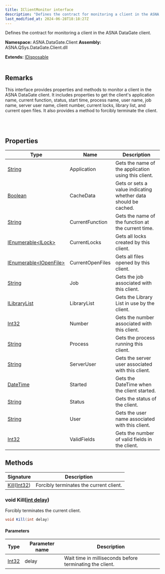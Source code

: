 ```yaml
---
title: IClientMonitor interface
description: "Defines the contract for monitoring a client in the ASNA DataGate client. "
last_modified_at: 2024-06-28T18:18:27Z
---
```


Defines the contract for monitoring a client in the ASNA DataGate client.

**Namespace:** ASNA.DataGate.Client
**Assembly:** ASNA.QSys.DataGate.Client.dll

**Extends:** [IDisposable](https://learn.microsoft.com/en-us/dotnet/api/system.idisposable?view=net-8.0)
<br>
<br>

## Remarks
This interface provides properties and methods to monitor a client in the ASNA DataGate client. 
It includes properties to get the client's application name, current function, status, start time, 
process name, user name, job name, server user name, client number, current locks, library list, 
and current open files. It also provides a method to forcibly terminate the client.

<br>
<br>

## Properties

| Type | Name | Description
| --- | --- | --- 
| [String](https://learn.microsoft.com/en-us/dotnet/api/system.string?view=net-8.0) | Application | Gets the name of the application using this client. |
| [Boolean](https://docs.microsoft.com/en-us/dotnet/api/system.boolean) | CacheData | Gets or sets a value indicating whether data should be cached. |
| [String](https://learn.microsoft.com/en-us/dotnet/api/system.string?view=net-8.0) | CurrentFunction | Gets the name of the function at the current time. |
| [IEnumerable\<ILock\>](https://learn.microsoft.com/en-us/dotnet/api/system.collections.generic.ienumerable-1?view=net-8.0) | CurrentLocks | Gets all locks created by this client. |
| [IEnumerable\<IOpenFile\>](https://learn.microsoft.com/en-us/dotnet/api/system.collections.generic.ienumerable-1?view=net-8.0) | CurrentOpenFiles | Gets all files opened by this client. |
| [String](https://learn.microsoft.com/en-us/dotnet/api/system.string?view=net-8.0) | Job | Gets the job associated with this client. |
| [ILibraryList](/reference/datagate/datagate-client/i-library-list.html) | LibraryList | Gets the Library List in use by the client. |
| [Int32](https://learn.microsoft.com/en-us/dotnet/csharp/language-reference/builtin-types/integral-numeric-types) | Number | Gets the number associated with this client. |
| [String](https://learn.microsoft.com/en-us/dotnet/api/system.string?view=net-8.0) | Process | Gets the process running this client. |
| [String](https://learn.microsoft.com/en-us/dotnet/api/system.string?view=net-8.0) | ServerUser | Gets the server user associated with this client. |
| [DateTime](https://docs.microsoft.com/en-us/dotnet/api/system.datetime) | Started | Gets the DateTime when the client started. |
| [String](https://learn.microsoft.com/en-us/dotnet/api/system.string?view=net-8.0) | Status | Gets the status of the client. |
| [String](https://learn.microsoft.com/en-us/dotnet/api/system.string?view=net-8.0) | User | Gets the user name associated with this client. |
| [Int32](https://learn.microsoft.com/en-us/dotnet/csharp/language-reference/builtin-types/integral-numeric-types) | ValidFields | Gets the number of valid fields in the client. |

## Methods

| Signature | Description |
| --- | --- |
| [Kill](#void-killint-delay)([Int32](https://docs.microsoft.com/en-us/dotnet/api/system.int32)) | Forcibly terminates the current client.

### void Kill([int delay](https://learn.microsoft.com/en-us/dotnet/csharp/language-reference/builtin-types/integral-numeric-types))

Forcibly terminates the current client.

```cs
void Kill(int delay)
```

#### Parameters

| Type | Parameter name | Description
| --- | --- | ---
| [Int32](https://docs.microsoft.com/en-us/dotnet/api/system.int32) | delay | Wait time in milliseconds before terminating the client.
